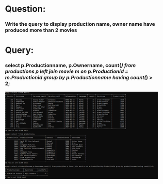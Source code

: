 # Question:
### Write the query to display production name, owner name have produced more than 2 movies

# Query:
### select p.Productionname, p.Ownername, count(*) from productions p left join movie m on p.Productionid = m.Productionid group by p.Productionname having count(*) > 2;

![Alt Text](https://github.com/P99003664/MySQL/blob/main/Day1/AQImages/aq2.png)<br />
